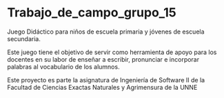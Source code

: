 # Trabajo_de_campo_grupo_15
Juego Didáctico para niños de escuela primaria y jóvenes de escuela secundaria.

Este juego tiene el objetivo de servir como herramienta de apoyo para los docentes en su labor
de enseñar a escribir, pronunciar e incorporar palabras al vocabulario de los alumnos.

Este proyecto es parte la asignatura de Ingeniería de Software II de la Facultad de Ciencias Exactas Naturales y Agrimensura de la UNNE
